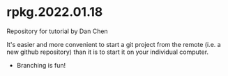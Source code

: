 # rpkg.2022.01.18
Repository for tutorial by Dan Chen 

It's easier and more convenient to start a git project from the remote (i.e. a new github repository) than it is to start it on your individual computer. 

- Branching is fun! 